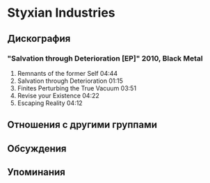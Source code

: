 # Styxian Industries



## Дискография

### "Salvation through Deterioration [EP]" 2010, Black Metal

1. Remnants of the former Self 04:44  
2. Salvation through Deterioration 01:15  
3. Finites Perturbing the True Vacuum 03:51  
4. Revise your Existence 04:22  
5. Escaping Reality 04:12 


## Отношения с другими группами


## Обсуждения


## Упоминания


